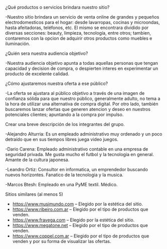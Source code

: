 ¿Qué productos o servicios brindara nuestro sitio?

-Nuestro sitio brindara un servicio de venta online de grandes y pequeños electrodomesticos para el hogar: desde lavarropas, cocinas y microondas, hasta afeitadoras, teléfonos, etc. El mismo se encontrara dividido por diversas secciones: beauty, limpieza, tecnología, entre otros; tambien, contaremos con la opcion de adquirir otros
productos como muebles e iluminación. 

¿Quién sera nuestra audiencia objetivo?

-Nuestra audiencia objetivo apunta a todas aquellas personas que tengan capacidad y decision de compra, o despierten interes en experimentar un producto de excelente calidad. 

¿Cómo ajustaremos nuestra oferta a ese público?

-La oferta se ajustara al público objetivo a través de una imagen de confianza sólida para que nuestro público, generalmente adulto, no tema a la hora de utilizar una alternativa de compra digital. Por otro lado, también buscaremos lanzar ofertas que generen atencion y deseo en nuestros potenciales clientes; apuntando a la compra por impulso.

Crear una breve descripción de los integrantes del grupo.

-Alejandro Alturria: Es un empleado administrativo muy ordenado y un poco detraído que en sus tiempos libres juega video juegos.

-Dario Carena: Empleado administrativo contable en una empresa de seguridad privada. Me gusta mucho el futbol y la tecnologia en general. Amante de la cultura japonesa.

-Leandro Ortiz: Consultor en informatica, un emprendedor buscando nuevos horizontes. Fanatico de la tecnologia y la musica.

-Marcos Btesh: Empleado en una PyME textil. Médico.

Sitios similares (al menos 5)

- https://www.musimundo.com – Elegido por la estética del sitio.
- https://www.ribeiro.com.ar – Elegido por el tipo de productos que venden.
- https://www.fravega.com – Elegido por la estética del sitio.
- https://www.megatone.net – Elegido por el tipo de productos que venden.
- https://www.coppel.com.ar – Elegido por el tipo de productos que venden y  por su forma de visualizar las ofertas.
